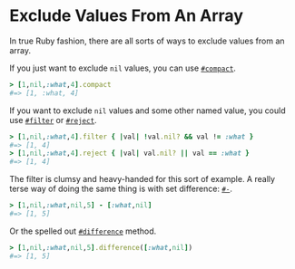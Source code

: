 # Exclude Values From An Array

In true Ruby fashion, there are all sorts of ways to exclude values from an
array.

If you just want to exclude `nil` values, you can use
[`#compact`](https://ruby-doc.org/core-3.0.0/Array.html#method-i-compact).

```ruby
> [1,nil,:what,4].compact
#=> [1, :what, 4]
```

If you want to exclude `nil` values and some other named value, you could use
[`#filter`](https://ruby-doc.org/core-3.0.0/Array.html#method-i-filter) or
[`#reject`](https://ruby-doc.org/core-3.0.0/Array.html#method-i-reject).

```ruby
> [1,nil,:what,4].filter { |val| !val.nil? && val != :what }
#=> [1, 4]
> [1,nil,:what,4].reject { |val| val.nil? || val == :what }
#=> [1, 4]
```

The filter is clumsy and heavy-handed for this sort of example. A really terse
way of doing the same thing is with set difference:
[`#-`](https://ruby-doc.org/core-3.0.0/Array.html#method-i-2D).

```ruby
> [1,nil,:what,nil,5] - [:what,nil]
#=> [1, 5]
```

Or the spelled out
[`#difference`](https://ruby-doc.org/core-3.0.0/Array.html#method-i-difference)
method.

```ruby
> [1,nil,:what,nil,5].difference([:what,nil])
#=> [1, 5]
```
